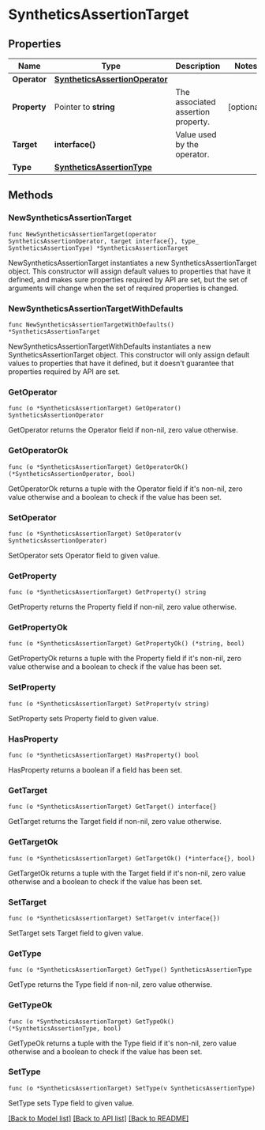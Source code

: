 # SyntheticsAssertionTarget

## Properties

| Name         | Type                                                              | Description                        | Notes      |
| ------------ | ----------------------------------------------------------------- | ---------------------------------- | ---------- |
| **Operator** | [**SyntheticsAssertionOperator**](SyntheticsAssertionOperator.md) |                                    |
| **Property** | Pointer to **string**                                             | The associated assertion property. | [optional] |
| **Target**   | **interface{}**                                                   | Value used by the operator.        |
| **Type**     | [**SyntheticsAssertionType**](SyntheticsAssertionType.md)         |                                    |

## Methods

### NewSyntheticsAssertionTarget

`func NewSyntheticsAssertionTarget(operator SyntheticsAssertionOperator, target interface{}, type_ SyntheticsAssertionType) *SyntheticsAssertionTarget`

NewSyntheticsAssertionTarget instantiates a new SyntheticsAssertionTarget object.
This constructor will assign default values to properties that have it defined,
and makes sure properties required by API are set, but the set of arguments
will change when the set of required properties is changed.

### NewSyntheticsAssertionTargetWithDefaults

`func NewSyntheticsAssertionTargetWithDefaults() *SyntheticsAssertionTarget`

NewSyntheticsAssertionTargetWithDefaults instantiates a new SyntheticsAssertionTarget object.
This constructor will only assign default values to properties that have it defined,
but it doesn't guarantee that properties required by API are set.

### GetOperator

`func (o *SyntheticsAssertionTarget) GetOperator() SyntheticsAssertionOperator`

GetOperator returns the Operator field if non-nil, zero value otherwise.

### GetOperatorOk

`func (o *SyntheticsAssertionTarget) GetOperatorOk() (*SyntheticsAssertionOperator, bool)`

GetOperatorOk returns a tuple with the Operator field if it's non-nil, zero value otherwise
and a boolean to check if the value has been set.

### SetOperator

`func (o *SyntheticsAssertionTarget) SetOperator(v SyntheticsAssertionOperator)`

SetOperator sets Operator field to given value.

### GetProperty

`func (o *SyntheticsAssertionTarget) GetProperty() string`

GetProperty returns the Property field if non-nil, zero value otherwise.

### GetPropertyOk

`func (o *SyntheticsAssertionTarget) GetPropertyOk() (*string, bool)`

GetPropertyOk returns a tuple with the Property field if it's non-nil, zero value otherwise
and a boolean to check if the value has been set.

### SetProperty

`func (o *SyntheticsAssertionTarget) SetProperty(v string)`

SetProperty sets Property field to given value.

### HasProperty

`func (o *SyntheticsAssertionTarget) HasProperty() bool`

HasProperty returns a boolean if a field has been set.

### GetTarget

`func (o *SyntheticsAssertionTarget) GetTarget() interface{}`

GetTarget returns the Target field if non-nil, zero value otherwise.

### GetTargetOk

`func (o *SyntheticsAssertionTarget) GetTargetOk() (*interface{}, bool)`

GetTargetOk returns a tuple with the Target field if it's non-nil, zero value otherwise
and a boolean to check if the value has been set.

### SetTarget

`func (o *SyntheticsAssertionTarget) SetTarget(v interface{})`

SetTarget sets Target field to given value.

### GetType

`func (o *SyntheticsAssertionTarget) GetType() SyntheticsAssertionType`

GetType returns the Type field if non-nil, zero value otherwise.

### GetTypeOk

`func (o *SyntheticsAssertionTarget) GetTypeOk() (*SyntheticsAssertionType, bool)`

GetTypeOk returns a tuple with the Type field if it's non-nil, zero value otherwise
and a boolean to check if the value has been set.

### SetType

`func (o *SyntheticsAssertionTarget) SetType(v SyntheticsAssertionType)`

SetType sets Type field to given value.

[[Back to Model list]](../README.md#documentation-for-models) [[Back to API list]](../README.md#documentation-for-api-endpoints) [[Back to README]](../README.md)
